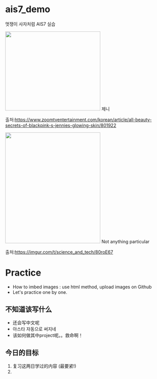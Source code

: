 # ais7_demo
멋쟁이 사자처럼 AIS7 실습

<img src="https://i.zoomtventertainment.com/story/Jennie_8.png?tr=w-600,h-450,fo-auto" width="300" height="250">
제니 

출처:https://www.zoomtventertainment.com/korean/article/all-beauty-secrets-of-blackpink-s-jennies-glowing-skin/801922

<img src="https://i.imgur.com/7sC50vX_d.webp?maxwidth=520&shape=thumb&fidelity=high" width="300" height="350">
Not anything particular

출처:https://imgur.com/t/science_and_tech/80roE67

# Practice
* How to imbed images : use html method, upload images on Github
* Let's practice one by one.

## 不知道该写什么
* 还会写中文呢
* 아스타 자동으로 써지네
* 该如何做其中project呢。。救命啊！

## 今日的目标
1. 复习这两日学过的内容 (最要紧!)
2. 

